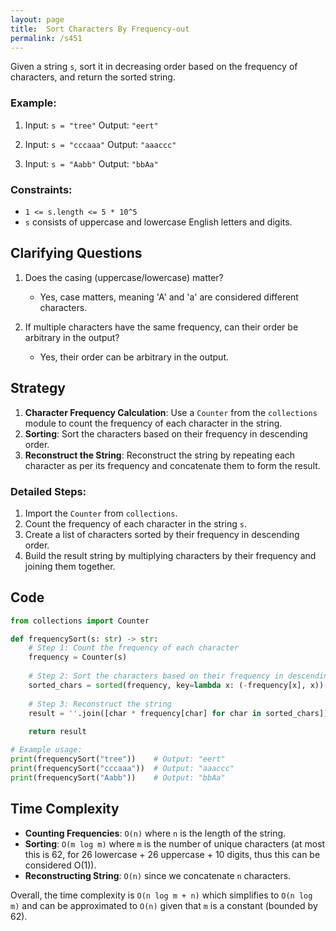 ```yaml
---
layout: page
title:  Sort Characters By Frequency-out
permalink: /s451
---
```


Given a string `s`, sort it in decreasing order based on the frequency of characters, and return the sorted string. 

### Example:
1. Input: `s = "tree"`
   Output: `"eert"`

2. Input: `s = "cccaaa"`
   Output: `"aaaccc"`

3. Input: `s = "Aabb"`
   Output: `"bbAa"`

### Constraints:
- `1 <= s.length <= 5 * 10^5`
- `s` consists of uppercase and lowercase English letters and digits.

## Clarifying Questions

1. Does the casing (uppercase/lowercase) matter?
   - Yes, case matters, meaning 'A' and 'a' are considered different characters.

2. If multiple characters have the same frequency, can their order be arbitrary in the output?
   - Yes, their order can be arbitrary in the output.

## Strategy

1. **Character Frequency Calculation**: Use a `Counter` from the `collections` module to count the frequency of each character in the string.
2. **Sorting**: Sort the characters based on their frequency in descending order.
3. **Reconstruct the String**: Reconstruct the string by repeating each character as per its frequency and concatenate them to form the result.

### Detailed Steps:
1. Import the `Counter` from `collections`.
2. Count the frequency of each character in the string `s`.
3. Create a list of characters sorted by their frequency in descending order.
4. Build the result string by multiplying characters by their frequency and joining them together.

## Code

```python
from collections import Counter

def frequencySort(s: str) -> str:
    # Step 1: Count the frequency of each character
    frequency = Counter(s)
    
    # Step 2: Sort the characters based on their frequency in descending order
    sorted_chars = sorted(frequency, key=lambda x: (-frequency[x], x))
    
    # Step 3: Reconstruct the string
    result = ''.join([char * frequency[char] for char in sorted_chars])
    
    return result

# Example usage:
print(frequencySort("tree"))    # Output: "eert"
print(frequencySort("cccaaa"))  # Output: "aaaccc"
print(frequencySort("Aabb"))    # Output: "bbAa"
```

## Time Complexity

- **Counting Frequencies**: `O(n)` where `n` is the length of the string.
- **Sorting**: `O(m log m)` where `m` is the number of unique characters (at most this is 62, for 26 lowercase + 26 uppercase + 10 digits, thus this can be considered O(1)).
- **Reconstructing String**: `O(n)` since we concatenate `n` characters.

Overall, the time complexity is `O(n log m + n)` which simplifies to `O(n log m)` and can be approximated to `O(n)` given that `m` is a constant (bounded by 62).

